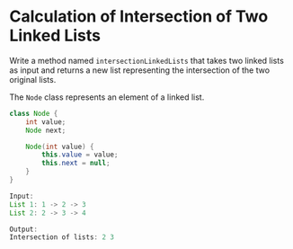 # Calculation of Intersection of Two Linked Lists

Write a method named `intersectionLinkedLists` that takes two linked lists as input and returns a new list representing the intersection of the two original lists.

The `Node` class represents an element of a linked list.

```java
class Node {
    int value;
    Node next;

    Node(int value) {
        this.value = value;
        this.next = null;
    }
}

Input:
List 1: 1 -> 2 -> 3
List 2: 2 -> 3 -> 4

Output:
Intersection of lists: 2 3
